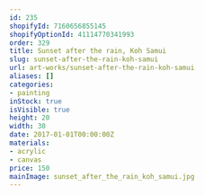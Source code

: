 ```yaml
---
id: 235
shopifyId: 7160656855145
shopifyOptionId: 41114770341993
order: 329
title: Sunset after the rain, Koh Samui
slug: sunset-after-the-rain-koh-samui
url: art-works/sunset-after-the-rain-koh-samui
aliases: []
categories:
- painting
inStock: true
isVisible: true
height: 20
width: 30
date: 2017-01-01T00:00:00Z
materials:
- acrylic
- canvas
price: 150
mainImage: sunset_after_the_rain_koh_samui.jpg
---
```


